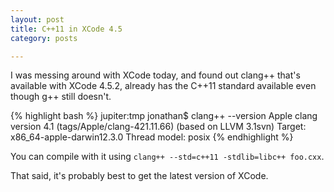 ```yaml
---
layout: post
title: C++11 in XCode 4.5
category: posts

---
```


I was messing around with XCode today, and found out clang++ that's available with XCode 4.5.2, already has the C++11 standard available even though g++ still doesn't.

{% highlight bash %}
jupiter:tmp jonathan$ clang++ --version
Apple clang version 4.1 (tags/Apple/clang-421.11.66) (based on LLVM 3.1svn)
Target: x86_64-apple-darwin12.3.0
Thread model: posix
{% endhighlight %}<br>

You can compile with it using `clang++ --std=c++11 -stdlib=libc++ foo.cxx`.

That said, it's probably best to get the latest version of XCode.